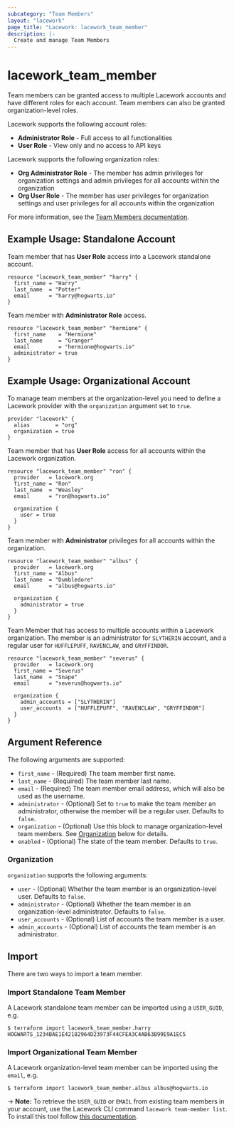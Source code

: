 ```yaml
---
subcategory: "Team Members"
layout: "lacework"
page_title: "Lacework: lacework_team_member"
description: |-
  Create and manage Team Members
---
```


# lacework\_team\_member

Team members can be granted access to multiple Lacework accounts and have different roles for each account. Team members can also be granted organization-level roles.

Lacework supports the following account roles:
* **Administrator Role** - Full access to all functionalities
* **User Role** - View only and no access to API keys

Lacework supports the following organization roles:
* **Org Administrator Role** - The member has admin privileges for organization settings and admin privileges for all accounts within the organization
* **Org User Role** - The member has user privileges for organization settings and user privileges for all accounts within the organization

For more information, see the [Team Members documentation](https://docs.lacework.com/team-members).

## Example Usage: Standalone Account

Team member that has **User Role** access into a Lacework standalone account.

```hcl
resource "lacework_team_member" "harry" {
  first_name = "Harry"
  last_name  = "Potter"
  email      = "harry@hogwarts.io"
}
```
Team member with **Administrator Role** access.

```hcl
resource "lacework_team_member" "hermione" {
  first_name    = "Hermione"
  last_name     = "Granger"
  email         = "hermione@hogwarts.io"
  administrator = true
}
```

## Example Usage: Organizational Account

To manage team members at the organization-level you need to define a Lacework provider with the
`organization` argument set to `true`.

```hcl
provider "lacework" {
  alias        = "org"
  organization = true
}
```

Team member that has **User Role** access for all accounts within the Lacework organization.

```hcl
resource "lacework_team_member" "ron" {
  provider   = lacework.org
  first_name = "Ron"
  last_name  = "Weasley"
  email      = "ron@hogwarts.io"

  organization {
    user = true
  }
}
```

Team member with **Administrator** privileges for all accounts within the organization.

```hcl
resource "lacework_team_member" "albus" {
  provider   = lacework.org
  first_name = "Albus"
  last_name  = "Dumbledore"
  email      = "albus@hogwarts.io"

  organization {
    administrator = true
  }
}
```

Team Member that has access to multiple accounts within a Lacework organization. The member is an
administrator for `SLYTHERIN` account, and a regular user for `HUFFLEPUFF`, `RAVENCLAW`, and `GRYFFINDOR`.

```hcl
resource "lacework_team_member" "severus" {
  provider   = lacework.org
  first_name = "Severus"
  last_name  = "Snape"
  email      = "severus@hogwarts.io"

  organization {
    admin_accounts = ["SLYTHERIN"]
    user_accounts  = ["HUFFLEPUFF", "RAVENCLAW", "GRYFFINDOR"]
  }
}
```

## Argument Reference

The following arguments are supported:

* `first_name` - (Required) The team member first name.
* `last_name` - (Required) The team member last name.
* `email` - (Required) The team member email address, which will also be used as the username.
* `administrator` - (Optional) Set to `true` to make the team member an administrator, otherwise the member will be a regular user. Defaults to `false`.
* `organization` - (Optional) Use this block to manage organization-level team members. See [Organization](#organization) below for details.
* `enabled` - (Optional) The state of the team member. Defaults to `true`.

### Organization

`organization` supports the following arguments:

* `user` - (Optional) Whether the team member is an organization-level user. Defaults to `false`.
* `administrator` - (Optional) Whether the team member is an organization-level administrator. Defaults to `false`.
* `user_accounts` - (Optional) List of accounts the team member is a user.
* `admin_accounts` - (Optional) List of accounts the team member is an administrator.

## Import

There are two ways to import a team member.

### Import Standalone Team Member
A Lacework standalone team member can be imported using a `USER_GUID`, e.g.

```
$ terraform import lacework_team_member.harry HOGWARTS_1234BAE1E42182964D23973F44CFEA3C4AB63B99E9A1EC5
```

### Import Organizational Team Member
A Lacework organization-level team member can be imported using the `email`, e.g.

```
$ terraform import lacework_team_member.albus albus@hogwarts.io
```

-> **Note:** To retrieve the `USER_GUID` or `EMAIL` from existing team members in your account,
use the Lacework CLI command `lacework team-member list`. To install this tool follow
[this documentation](https://docs.lacework.com/cli/).
